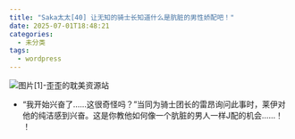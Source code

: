 ```yaml
---
title: "Saka太太[40] 让无知的骑士长知道什么是肮脏的男性娇配吧！"
date: 2025-07-01T18:48:21
categories:
  - 未分类
tags:
  - wordpress
---
```


![图片[1]-歪歪的耽美资源站](/images/saka%e5%a4%aa%e5%a4%aa40-%e8%ae%a9%e6%97%a0%e7%9f%a5%e7%9a%84%e9%aa%91%e5%a3%ab%e9%95%bf%e7%9f%a5%e9%81%93%e4%bb%80%e4%b9%88%e6%98%af%e8%82%ae%e8%84%8f%e7%9a%84%e7%94%b7%e6%80%a7%e5%a8%87%e9%85%8d-0.jpg)

*   “我开始兴奋了……这很奇怪吗？”当同为骑士团长的雷昂询问此事时，莱伊对他的纯洁感到兴奋。这是你教他如何像一个肮脏的男人一样J配的机会……！ ！
